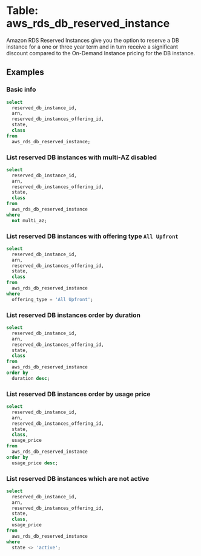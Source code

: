 # Table: aws_rds_db_reserved_instance

Amazon RDS Reserved Instances give you the option to reserve a DB instance for a one or three year term and in turn receive a significant discount compared to the On-Demand Instance pricing for the DB instance.

## Examples

### Basic info

```sql
select
  reserved_db_instance_id,
  arn,
  reserved_db_instances_offering_id,
  state,
  class
from
  aws_rds_db_reserved_instance;
```

### List reserved DB instances with multi-AZ disabled

```sql
select
  reserved_db_instance_id,
  arn,
  reserved_db_instances_offering_id,
  state,
  class
from
  aws_rds_db_reserved_instance
where
  not multi_az;
```

### List reserved DB instances with offering type `All Upfront`

```sql
select
  reserved_db_instance_id,
  arn,
  reserved_db_instances_offering_id,
  state,
  class
from
  aws_rds_db_reserved_instance
where
  offering_type = 'All Upfront';
```

### List reserved DB instances order by duration

```sql
select
  reserved_db_instance_id,
  arn,
  reserved_db_instances_offering_id,
  state,
  class
from
  aws_rds_db_reserved_instance
order by
  duration desc;
```

### List reserved DB instances order by usage price

```sql
select
  reserved_db_instance_id,
  arn,
  reserved_db_instances_offering_id,
  state,
  class,
  usage_price
from
  aws_rds_db_reserved_instance
order by
  usage_price desc;
```

### List reserved DB instances which are not active

```sql
select
  reserved_db_instance_id,
  arn,
  reserved_db_instances_offering_id,
  state,
  class,
  usage_price
from
  aws_rds_db_reserved_instance
where
  state <> 'active';
```
